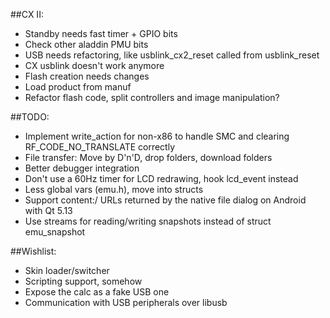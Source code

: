 ##CX II:
* Standby needs fast timer + GPIO bits
* Check other aladdin PMU bits
* USB needs refactoring, like usblink_cx2_reset called from usblink_reset
* CX usblink doesn't work anymore
* Flash creation needs changes
* Load product from manuf
* Refactor flash code, split controllers and image manipulation?

##TODO:
* Implement write_action for non-x86 to handle SMC and clearing RF_CODE_NO_TRANSLATE correctly
* File transfer: Move by D'n'D, drop folders, download folders
* Better debugger integration
* Don't use a 60Hz timer for LCD redrawing, hook lcd_event instead
* Less global vars (emu.h), move into structs
* Support content:/ URLs returned by the native file dialog on Android with Qt 5.13
* Use streams for reading/writing snapshots instead of struct emu_snapshot 

##Wishlist:
* Skin loader/switcher
* Scripting support, somehow
* Expose the calc as a fake USB one
* Communication with USB peripherals over libusb
